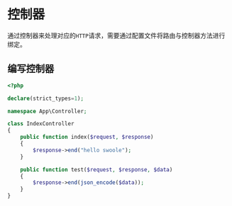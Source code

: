 # 控制器

通过控制器来处理对应的`HTTP`请求，需要通过配置文件将路由与控制器方法进行绑定。

## 编写控制器

```php
<?php

declare(strict_types=1);

namespace App\Controller;

class IndexController
{
    public function index($request, $response)
    {
        $response->end("hello swoole");
    }

    public function test($request, $response, $data)
    {
        $response->end(json_encode($data));
    }
}
```